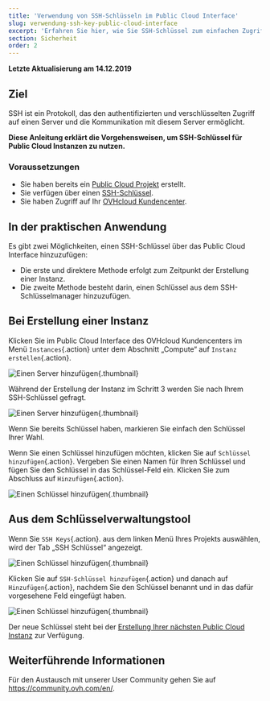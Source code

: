 ```yaml
---
title: 'Verwendung von SSH-Schlüsseln im Public Cloud Interface'
slug: verwendung-ssh-key-public-cloud-interface
excerpt: 'Erfahren Sie hier, wie Sie SSH-Schlüssel zum einfachen Zugriff auf Public Cloud Instanzen einsetzen'
section: Sicherheit
order: 2
---
```


**Letzte Aktualisierung am 14.12.2019**

## Ziel

SSH ist ein Protokoll, das den authentifizierten und verschlüsselten Zugriff auf einen Server und die Kommunikation mit diesem Server ermöglicht.

**Diese Anleitung erklärt die Vorgehensweisen, um SSH-Schlüssel für Public Cloud Instanzen zu nutzen.**

### Voraussetzungen

- Sie haben bereits ein [Public Cloud Projekt](https://www.ovhcloud.com/de/public-cloud) erstellt.
- Sie verfügen über einen [SSH-Schlüssel](https://docs.ovh.com/de/public-cloud/create-ssh-keys/).
- Sie haben Zugriff auf Ihr [OVHcloud Kundencenter](https://www.ovh.com/auth/?action=gotomanager).

## In der praktischen Anwendung

Es gibt zwei Möglichkeiten, einen SSH-Schlüssel über das Public Cloud Interface hinzuzufügen:

- Die erste und direktere Methode erfolgt zum Zeitpunkt der Erstellung einer Instanz.
- Die zweite Methode besteht darin, einen Schlüssel aus dem SSH-Schlüsselmanager hinzuzufügen.

## Bei Erstellung einer Instanz

Klicken Sie im Public Cloud Interface des OVHcloud Kundencenters im Menü `Instances`{.action} unter dem Abschnitt „Compute“ auf `Instanz erstellen`{.action}.

![Einen Server hinzufügen](images/compute.png){.thumbnail}

Während der Erstellung der Instanz im Schritt 3 werden Sie nach Ihrem SSH-Schlüssel gefragt.

![Einen Server hinzufügen](images/selectkey.png){.thumbnail}

Wenn Sie bereits Schlüssel haben, markieren Sie einfach den Schlüssel Ihrer Wahl.

Wenn Sie einen Schlüssel hinzufügen möchten, klicken Sie auf `Schlüssel hinzufügen`{.action}. Vergeben Sie einen Namen für Ihren Schlüssel und fügen Sie den Schlüssel in das Schlüssel-Feld ein. Klicken Sie zum Abschluss auf `Hinzufügen`{.action}.

![Einen Schlüssel hinzufügen](images/addkey.png){.thumbnail}

## Aus dem Schlüsselverwaltungstool

Wenn Sie `SSH Keys`{.action}. aus dem linken Menü Ihres Projekts auswählen, wird der Tab „SSH Schlüssel“ angezeigt.

![Einen Schlüssel hinzufügen](images/addkeymenu.png){.thumbnail}

Klicken Sie auf `SSH-Schlüssel hinzufügen`{.action} und danach auf `Hinzufügen`{.action}, nachdem Sie den Schlüssel benannt und in das dafür vorgesehene Feld eingefügt haben.

![Einen Schlüssel hinzufügen](images/addkeymenu1.png){.thumbnail}

Der neue Schlüssel steht bei der [Erstellung Ihrer nächsten Public Cloud Instanz](https://docs.ovh.com/de/public-cloud/erstellung_einer_instanz_im_ovh_kundencenter) zur Verfügung.


## Weiterführende Informationen


Für den Austausch mit unserer User Community gehen Sie auf <https://community.ovh.com/en/>.
